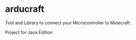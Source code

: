 # arducraft
Tool and Library to connect your Microcontroller to Minecraft.

Project for Java Edition
